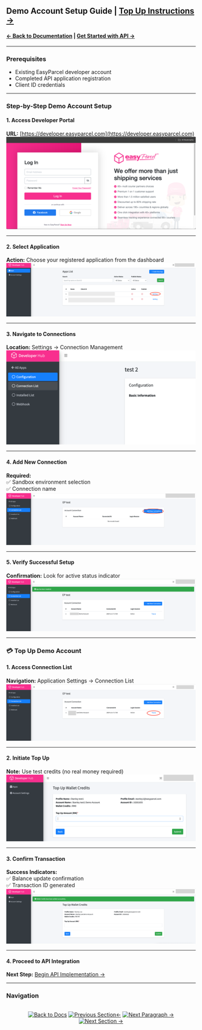## Demo Account Setup Guide  | [Top Up Instructions →](#top-up-demo-account)

#### [← Back to Documentation](../README.md) | [Get Started with API →](1.get_started_with_easy_parcel_open_API.md)

---

### Prerequisites
- Existing EasyParcel developer account
- Completed API application registration
- Client ID credentials

---

### Step-by-Step Demo Account Setup

#### 1. Access Developer Portal
**URL:** [https://developer.easyparcel.com](https://developer.easyparcel.com)  
![Developer Portal Login](../8.Picture/%202.Create%20Sandbox/login_page.png "EasyParcel Developer Portal Login Interface")

---

#### 2. Select Application
**Action:** Choose your registered application from the dashboard  
![Application Selection](../7.Pictures/2.Create%20Sandbox/selectappsettings.png "Application Management Dashboard")

---

#### 3. Navigate to Connections
**Location:** Settings → Connection Management  
![Connection List Interface](../7.Pictures/2.Create%20Sandbox/selectconnectionlist.png "Connection Configuration Section")

---

#### 4. Add New Connection
**Required:**  
✅ Sandbox environment selection  
✅ Connection name  
![Add Connection Form](../7.Pictures/2.Create%20Sandbox/addconnection.png "New Connection Configuration Panel")

---

#### 5. Verify Successful Setup
**Confirmation:** Look for active status indicator  
![Demo Account Success](../7.Pictures/2.Create%20Sandbox/demo_acc_success.png "Successful Connection Creation Notification")

---

<a name="top-up-demo-account"></a>
### 💳 Top Up Demo Account

#### 1. Access Connection List
**Navigation:** Application Settings → Connection List  
![Top Up Navigation](../7.Pictures/2.Create%20Sandbox/selectconnectionlisttopup.png "Credit Management Section")

---

#### 2. Initiate Top Up
**Note:** Use test credits (no real money required)  
![Credit Top Up Interface](../7.Pictures/2.Create%20Sandbox/topup.png "Sandbox Credit Allocation Screen")

---

#### 3. Confirm Transaction
**Success Indicators:**  
✅ Balance update confirmation  
✅ Transaction ID generated  
![Top Up Success](../7.Pictures/2.Create%20Sandbox/topupsuccess.png "Credit Allocation Confirmation")

---

#### 4. Proceed to API Integration
**Next Step:** [Begin API Implementation →](../Guides/1.get_started_with_easy_parcel_open_API.md)

---

### Navigation
<div align="center" style="margin:2rem 0">

[![Back to Docs](https://img.shields.io/badge/Back_to_Docs-00AAEE?style=flat-square)](../README.md)
[![Previous Section←](https://img.shields.io/badge/Previous_Section_%E2%86%90-FF7733?style=flat-square)](../1.Developer%20Hub/1.register%20developer%20account.md)
[![Next Paragraph →](https://img.shields.io/badge/Next_Paragraph%E2%86%92-00CC88?style=flat-square)](../2.Create%20Sandbox/2.top%20up%20sandbox%20credit.md)
[![Next Section →](https://img.shields.io/badge/Next_Section_%E2%86%92-00CC88?style=flat-square)](../3.OAuth%20Authentication/1.%20oauth%20authentication%20guide.md)

</div>
